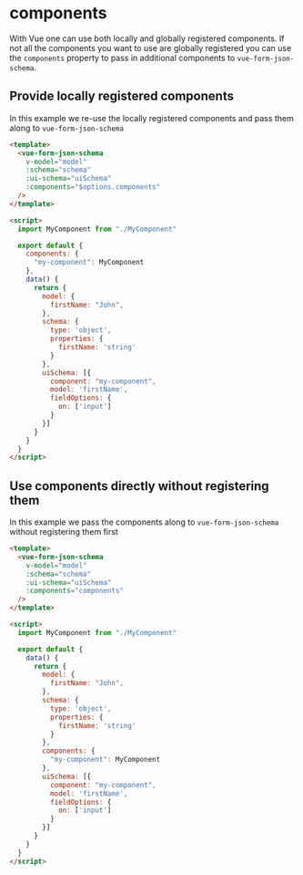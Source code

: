 # components

With Vue one can use both locally and globally registered components. If not all the components you want to use are globally registered you can use the `components` property to pass in additional components to `vue-form-json-schema`.

## Provide locally registered components

In this example we re-use the locally registered components and pass them along to `vue-form-json-schema`

```html
<template>
  <vue-form-json-schema
    v-model="model"
    :schema="schema"
    :ui-schema="uiSchema"
    :components="$options.components"
  />
</template>

<script>
  import MyComponent from "./MyComponent"

  export default {
    components: {
      "my-component": MyComponent
    },
    data() {
      return {
        model: {
          firstName: "John",
        },
        schema: {
          type: 'object',
          properties: {
            firstName: 'string'
          }
        },
        uiSchema: [{
          component: "my-component",
          model: 'firstName',
          fieldOptions: {
            on: ['input']
          }
        }]
      }
    }
  }
</script>
```

## Use components directly without registering them

In this example we pass the components along to `vue-form-json-schema` without registering them first

```html
<template>
  <vue-form-json-schema
    v-model="model"
    :schema="schema"
    :ui-schema="uiSchema"
    :components="components"
  />
</template>

<script>
  import MyComponent from "./MyComponent"

  export default {
    data() {
      return {
        model: {
          firstName: "John",
        },
        schema: {
          type: 'object',
          properties: {
            firstName: 'string'
          }
        },
        components: {
          "my-component": MyComponent
        },
        uiSchema: [{
          component: "my-component",
          model: 'firstName',
          fieldOptions: {
            on: ['input']
          }
        }]
      }
    }
  }
</script>
```
